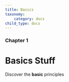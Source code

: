 ```yaml
---
title: Basics
taxonomy:
    category: docs
child_type: docs
---
```


### Chapter 1

# Basics Stuff

Discover the **basic** principles
